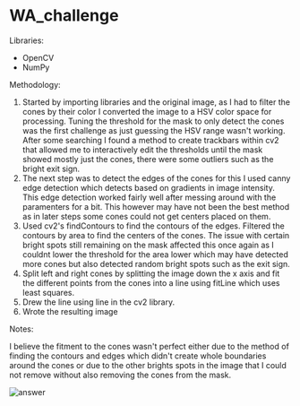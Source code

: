 # WA_challenge

Libraries:
- OpenCV
- NumPy

Methodology:

1. Started by importing libraries and the original image, as I had to filter the cones by their color I converted the image to a HSV color space for processing. Tuning the threshold for the mask to only detect the cones was the first challenge as just guessing the HSV range wasn't working. After some searching I found a method to create trackbars within cv2 that allowed me to interactively edit the thresholds until the mask showed mostly just the cones, there were some outliers such as the bright exit sign.
2. The next step was to detect the edges of the cones for this I used canny edge detection which detects based on gradients in image intensity. This edge detection worked fairly well after messing around with the paramenters for a bit. This however may have not been the best method as in later steps some cones could not get centers placed on them.
3. Used cv2's findContours to find the contours of the edges. Filtered the contours by area to find the centers of the cones. The issue with certain bright spots still remaining on the mask affected this once again as I couldnt lower the threshold for the area lower which may have detected more cones but also detected random bright spots such as the exit sign.  
4. Split left and right cones by splitting the image down the x axis and fit the different points from the cones into a line using fitLine which uses least squares.
5. Drew the line using line in the cv2 library.
6. Wrote the resulting image

Notes:

I believe the fitment to the cones wasn't perfect either due to the method of finding the contours and edges which didn't create whole boundaries around the cones or due to the other brights spots in the image that I could not remove without also removing the cones from the mask. 

![answer](https://github.com/user-attachments/assets/e162c404-d5f3-4f96-a9ea-fdff92d4c849)
